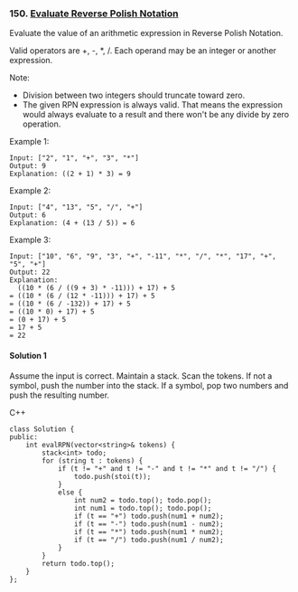 ### 150\. [Evaluate Reverse Polish Notation](https://leetcode.com/problems/evaluate-reverse-polish-notation/)

Evaluate the value of an arithmetic expression in Reverse Polish Notation.

Valid operators are \+, \-, \*, \/. Each operand may be an integer or another expression.

Note:

* Division between two integers should truncate toward zero.
* The given RPN expression is always valid. That means the expression would always evaluate to a result and there won't be any divide by zero operation.

Example 1:
```
Input: ["2", "1", "+", "3", "*"]
Output: 9
Explanation: ((2 + 1) * 3) = 9
```
Example 2:
```
Input: ["4", "13", "5", "/", "+"]
Output: 6
Explanation: (4 + (13 / 5)) = 6
```
Example 3:
```
Input: ["10", "6", "9", "3", "+", "-11", "*", "/", "*", "17", "+", "5", "+"]
Output: 22
Explanation: 
  ((10 * (6 / ((9 + 3) * -11))) + 17) + 5
= ((10 * (6 / (12 * -11))) + 17) + 5
= ((10 * (6 / -132)) + 17) + 5
= ((10 * 0) + 17) + 5
= (0 + 17) + 5
= 17 + 5
= 22
```

#### Solution 1

Assume the input is correct. 
Maintain a stack. Scan the tokens. If not a symbol, push the number into the stack.
If a symbol, pop two numbers and push the resulting number.

C++

```
class Solution {
public:
    int evalRPN(vector<string>& tokens) {
        stack<int> todo;
        for (string t : tokens) {
            if (t != "+" and t != "-" and t != "*" and t != "/") {
                todo.push(stoi(t));
            }
            else {
                int num2 = todo.top(); todo.pop();
                int num1 = todo.top(); todo.pop();
                if (t == "+") todo.push(num1 + num2);
                if (t == "-") todo.push(num1 - num2);
                if (t == "*") todo.push(num1 * num2);
                if (t == "/") todo.push(num1 / num2);
            }
        }
        return todo.top();
    }
};
```
